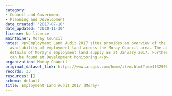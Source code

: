 ```yaml
---
category:
- Council and Government
- Planning and Development
date_created: '2017-07-10'
date_updated: '2020-11-30'
license: No licence
maintainer: Moray Council
notes: <p>Employment Land Audit 2017 sites provides am overview of the supply and
  availability of employment land across the Moray Council area. The audit provides
  details of Moray's employment land supply as at January 2017. Further information
  can be found at Development Monitoring.</p>
organization: Moray Council
original_dataset_link: https://www.arcgis.com/home/item.html?id=4f325085a09e4460a4246e749c443cc7
records: 33
resources: []
schema: default
title: Employment Land Audit 2017 (Moray)
---
```

